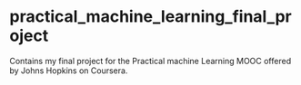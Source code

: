 # practical_machine_learning_final_project
Contains my final project for the Practical machine Learning MOOC offered by Johns Hopkins on Coursera.
